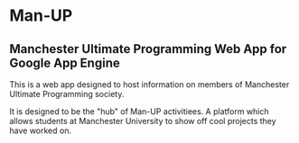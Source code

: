 Man-UP
======

Manchester Ultimate Programming Web App for Google App Engine
-------------------------------------------------------------

This is a web app designed to host information on members of Manchester
Ultimate Programming society.

It is designed to be the "hub" of Man-UP activitiees. A platform which allows
students at Manchester University to show off cool projects they have worked
on.
